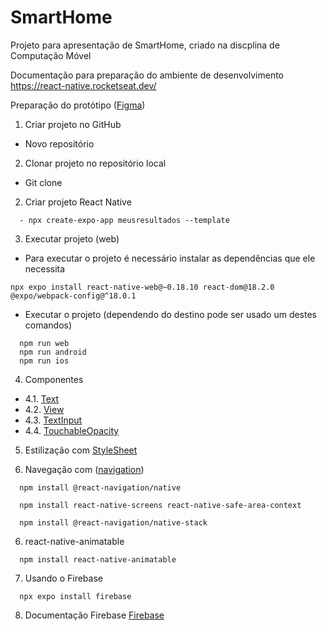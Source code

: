 # SmartHome

Projeto para apresentação de SmartHome, criado na discplina de Computação Móvel

Documentação para preparação do ambiente de desenvolvimento https://react-native.rocketseat.dev/

Preparação do protótipo ([Figma](https://www.figma.com/file/TTOVVM569X1bVyXSLlxxDh/Smart-Home-(Community)?type=design))

1. Criar projeto no GitHub
  - Novo repositório

2. Clonar projeto no repositório local
  - Git clone <link do projeto>

2. Criar projeto React Native
```
  - npx create-expo-app meusresultados --template
```

3. Executar projeto (web)
* Para executar o projeto é necessário instalar as dependências que ele necessita
```
npx expo install react-native-web@~0.18.10 react-dom@18.2.0 @expo/webpack-config@^18.0.1
```
* Executar o projeto (dependendo do destino pode ser usado um destes comandos)
```
  npm run web
  npm run android
  npm run ios
```

4. Componentes
  - 4.1. [Text](https://reactnative.dev/docs/text)
  - 4.2. [View](https://reactnative.dev/docs/view)
  - 4.3. [TextInput](https://reactnative.dev/docs/textinput)
  - 4.4. [TouchableOpacity](https://reactnative.dev/docs/touchableopacity)

5. Estilização com [StyleSheet](https://reactnative.dev/docs/stylesheet)

6. Navegação com ([navigation](https://reactnavigation.org/))
```
  npm install @react-navigation/native
```
```
  npm install react-native-screens react-native-safe-area-context 
```
```
  npm install @react-navigation/native-stack 
```
6. react-native-animatable
```
  npm install react-native-animatable  
```
7. Usando o Firebase
```
  npx expo install firebase  
```
8. Documentação Firebase [Firebase](https://firebase.google.com/docs/web/setup?hl=pt-br#register-app)



